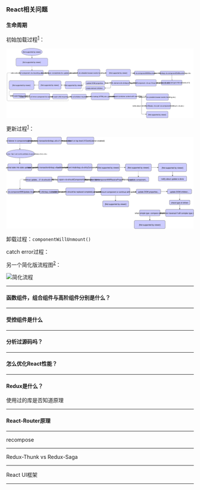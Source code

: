 ### React相关问题



#### 生命周期

初始加载过程<sup><a href="https://github.com/Bogdan-Lyashenko/Under-the-hood-ReactJS">1</a></sup>：

![加载过程](加载过程.svg)

更新过程<sup><a href="https://github.com/Bogdan-Lyashenko/Under-the-hood-ReactJS">1</a></sup>：

![更新过程](更新过程.svg)

卸载过程：`componentWillUnmount()`

catch error过程：

另一个简化版流程图<sup><a href="https://zhuanlan.zhihu.com/p/28697362">2</a></sup>：

![简化流程](https://pic2.zhimg.com/50/v2-203bfc5510eb197d8117e53f75dbbae5_hd.jpg)



---

#### 函数组件，组合组件与高阶组件分别是什么？



---

#### 受控组件是什么



---

#### 分析过源码吗？



---

#### 怎么优化React性能？



---

#### Redux是什么？

使用过的库是否知道原理



---

#### React-Router原理



---

recompose



---

Redux-Thunk vs Redux-Saga



---

React UI框架



---

[^1]: https://github.com/Bogdan-Lyashenko/Under-the-hood-ReactJS
[^2]: https://zhuanlan.zhihu.com/p/28697362
[^2]: https://github.com/lanjingling0510/blog/issues/1
[^3]: http://blog.csdn.net/u013510838/article/details/55669742
[^4]: https://github.com/Bogdan-Lyashenko/Under-the-hood-ReactJS
[^5]: https://bogdan-lyashenko.github.io/Under-the-hood-ReactJS/stack/languages/chinese/book/Intro.html